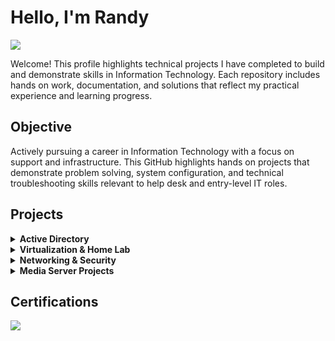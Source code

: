 # Hello, I'm Randy
<a href="https://linkedin.com"><img src="https://img.shields.io/badge/-LinkedIn-0072b1?&style=for-the-badge&logo=linkedin&logoColor=white" /></a>

Welcome! This profile highlights technical projects I have completed to build and demonstrate skills in Information Technology. Each repository includes hands on work, documentation, and solutions that reflect my practical experience and learning progress.

## Objective
Actively pursuing a career in Information Technology with a focus on support and infrastructure. This GitHub highlights hands on projects that demonstrate problem solving, system configuration, and technical troubleshooting skills relevant to help desk and entry-level IT roles.

## Projects
<!-- Active Directory -->
<details>
  <summary><strong>Active Directory</strong></summary>
  <br>
  <ul>
    <li>
      <p><strong>Windows AD-Domain-Install On VM</strong><br>
      Installing Windows Server 2022 on a virtual machine using Proxmox.<br>
      <a href="https://github.com/RRobertson2/AD-Domain-Setup/tree/main">View Repository</a></p>
      <hr style="opacity: 0.1;">
    </li>
    <li>
      <p><strong>Configuring Server as a Domain Controller</strong><br>
      Configuring Windows Server 2022 as a domain controller on a virtual machine, including Active Directory and certificate services.<br>
      <a href="#">View Repository</a></p>
      <hr style="opacity: 0.1;">
    </li>
    <li>
      <p><strong>User & OU Management</strong><br>
      Designed an OU structure and used PowerShell to manage users, groups, and permissions.<br>
      <a href="#">View Repository</a></p>
      <hr style="opacity: 0.1;">
    </li>
  </ul>
</details>

<!-- Virtualization -->
<details>
  <summary><strong>Virtualization & Home Lab</strong></summary>
  <br>
  <ul>
    <li>
      <p><strong>Proxmox Lab</strong><br>
      Built a home lab using Proxmox with multiple virtual machines to simulate enterprise environments.<br>
      <a href="#">View Repository</a></p>
      <hr style="opacity: 0.2;">
    </li>
    <li>
      <p><strong>Linux VM Automation</strong><br>
      Used cloud-init and basic Ansible scripting to streamline VM deployment and configuration.<br>
      <a href="#">View Repository</a></p>
      <hr style="opacity: 0.2;">
    </li>
  </ul>
</details>

<!-- Networking -->
<details>
  <summary><strong>Networking & Security</strong></summary>
  <br>
  <ul>
    <li>
      <p><strong>WireGuard VPN</strong><br>
      Deployed a secure split-tunnel VPN on pfSense for remote access to internal services.<br>
      <a href="#">View Repository</a></p>
      <hr style="opacity: 0.2;">
    </li>
    <li>
      <p><strong>Network Monitoring</strong><br>
      Configured basic network logging and scanning using pfSense, Nmap, and built-in tools.<br>
      <a href="#">View Repository</a></p>
      <hr style="opacity: 0.2;">
    </li>
  </ul>
</details>

<!-- Media Server -->
<details>
  <summary><strong>Media Server Projects</strong></summary>
  <br>
  <ul>
    <li>
      <p><strong>Plex on Ubuntu</strong><br>
      Installed and configured Plex Media Server with ZFS storage and Samba shares.<br>
      <a href="#">View Repository</a></p>
      <hr style="opacity: 0.2;">
    </li>
    <li>
      <p><strong>Automated Media Library</strong><br>
      Organized media files using FileBot, cron jobs, and folder-based naming conventions.<br>
      <a href="#">View Repository</a></p>
      <hr style="opacity: 0.2;">
    </li>
  </ul>
</details>

## Certifications
<div>
<a href="https://www.comptia.org/certifications/network">
  <img src="https://img.shields.io/badge/-Network%2B-007ACC?&style=for-the-badge&logo=CompTIA&logoColor=white" />
</a>
</a>
</div>

